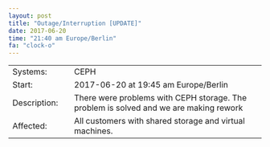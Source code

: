 ```yaml
---
layout: post
title: "Outage/Interruption [UPDATE]"
date: 2017-06-20
time: "21:40 am Europe/Berlin"
fa: "clock-o"
---
```


|                    |   |                                                                      |
|--------------------|---|----------------------------------------------------------------------|
| Systems:           |   | CEPH                                                                 |
| Start:             |   | 2017-06-20 at 19:45 am Europe/Berlin                                 |
| Description:       |   | There were problems with CEPH storage. The problem is solved and we are making rework |
| Affected:          |   | All customers with shared storage and virtual machines.              |
